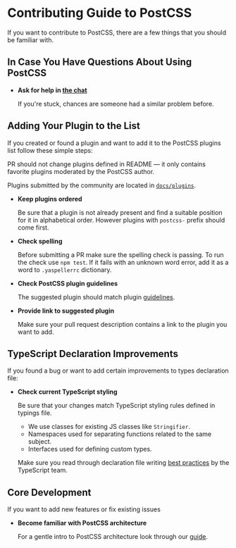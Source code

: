 # Contributing Guide to PostCSS

If you want to contribute to PostCSS, there are a few things that you should
be familiar with.


## In Case You Have Questions About Using PostCSS

* **Ask for help in [the chat]**

    If you're stuck, chances are
    someone had a similar problem before.

[the chat]: https://gitter.im/postcss/postcss


## Adding Your Plugin to the List

If you created or found a plugin and want to add it to the PostCSS plugins list
follow these simple steps:

PR should not change plugins defined in README — it only contains favorite plugins
moderated by the PostCSS author.

Plugins submitted by the community are located in [`docs/plugins`].

* **Keep plugins ordered**

    Be sure that a plugin is not already present and find a suitable position
    for it in alphabetical order.
    However plugins with `postcss-` prefix should come first.

* **Check spelling**

    Before submitting a PR make sure the spelling check is passing.
    To run the check use `npm test`.
    If it fails with an unknown word error, add it as a word
    to `.yaspellerrc` dictionary.

* **Check PostCSS plugin guidelines**

    The suggested plugin should match plugin [guidelines].

- **Provide link to suggested plugin**

    Make sure your pull request description contains a link to the plugin
    you want to add.

[`docs/plugins`]: https://github.com/postcss/postcss/blob/main/docs/plugins.md
[guidelines]:     https://github.com/postcss/postcss/blob/main/docs/guidelines/plugin.md


## TypeScript Declaration Improvements

If you found a bug or want to add certain improvements to types declaration file:

* **Check current TypeScript styling**

   Be sure that your changes match TypeScript styling rules defined in typings file.
    * We use classes for existing JS classes like `Stringifier`.
    * Namespaces used for separating functions related to the same subject.
    * Interfaces used for defining custom types.

   Make sure you read through declaration file writing [best practices]
   by the TypeScript team.

[best practices]: https://www.typescriptlang.org/docs/handbook/declaration-files/do-s-and-don-ts.html


## Core Development

If you want to add new features or fix existing issues

- **Become familiar with PostCSS architecture**

    For a gentle intro to PostCSS architecture look through our [guide].

[guide]: https://github.com/postcss/postcss/blob/main/docs/architecture.md
